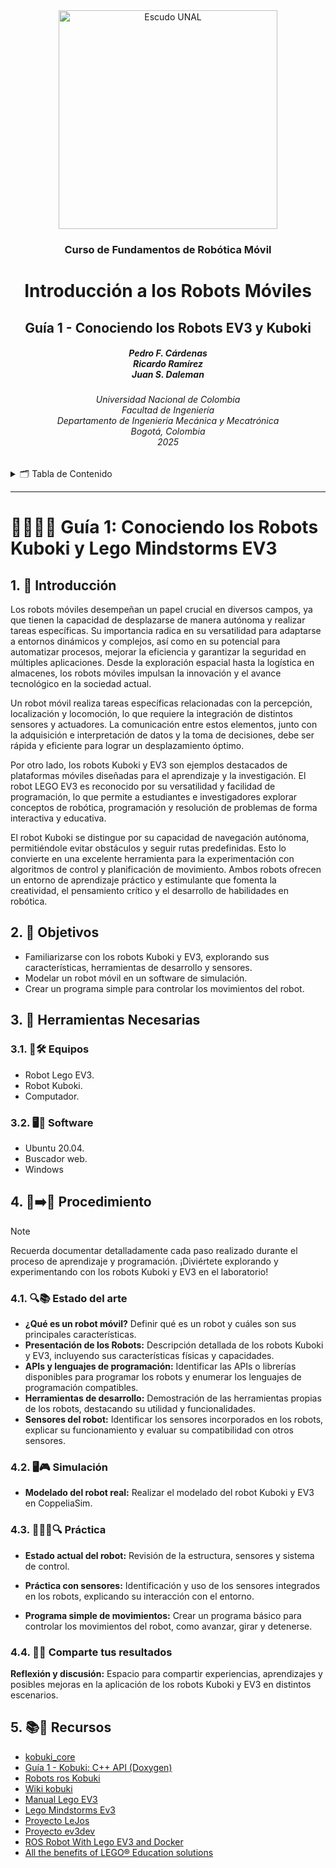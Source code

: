 <div align="center">
<picture>
    <source srcset="https://imgur.com/5bYAzsb.png" media="(prefers-color-scheme: dark)">
    <source srcset="https://imgur.com/Os03JoE.png" media="(prefers-color-scheme: light)">
    <img src="https://imgur.com/Os03JoE.png" alt="Escudo UNAL" width="350px">
</picture>

<h3>Curso de Fundamentos de Robótica Móvil</h3>

<h1>Introducción a los Robots Móviles</h1>

<h2>Guía 1 - Conociendo los Robots EV3 y Kuboki</h2>

<h5>Pedro F. Cárdenas<br>
    Ricardo Ramírez<br>
    Juan S. Daleman</h5>

<h6>Universidad Nacional de Colombia<br>
    Facultad de Ingeniería<br>
    Departamento de Ingeniería Mecánica y Mecatrónica<br>
    Bogotá, Colombia<br>
    2025</h6>
</div>

<details>
    <summary>🗂️ Tabla de Contenido</summary>

<!-- TOC -->
- [1. 📖 Introducción](#1--introducción)
- [2. 🎯 Objetivos](#2--objetivos)
- [3. 🧰 Herramientas Necesarias](#3--herramientas-necesarias)
  - [3.1. 🔭🛠️ Equipos](#31-️-equipos)
  - [3.2. 🖥️💾 Software](#32-️-software)
- [4. 🔧➡️🚀 Procedimiento](#4-️-procedimiento)
  - [4.1. 🔍📚 Estado del arte](#41--estado-del-arte)
  - [4.2. 🖥️🎮 Simulación](#42-️-simulación)
  - [4.3. 🧑‍🔬🤖🔍 Práctica](#43--práctica)
  - [4.4. 💬🤝 Comparte tus resultados](#44--comparte-tus-resultados)
- [5. 📚🔗 Recursos](#5--recursos)
</details>

---

<h1> 🕵🏼🤖🚗 Guía 1: Conociendo los Robots Kuboki y Lego Mindstorms EV3 </h1>

## 1. 📖 Introducción

Los robots móviles desempeñan un papel crucial en diversos campos, ya que tienen la capacidad de desplazarse de manera autónoma y realizar tareas específicas. Su importancia radica en su versatilidad para adaptarse a entornos dinámicos y complejos, así como en su potencial para automatizar procesos, mejorar la eficiencia y garantizar la seguridad en múltiples aplicaciones. Desde la exploración espacial hasta la logística en almacenes, los robots móviles impulsan la innovación y el avance tecnológico en la sociedad actual.  

Un robot móvil realiza tareas específicas relacionadas con la percepción, localización y locomoción, lo que requiere la integración de distintos sensores y actuadores. La comunicación entre estos elementos, junto con la adquisición e interpretación de datos y la toma de decisiones, debe ser rápida y eficiente para lograr un desplazamiento óptimo.

Por otro lado, los robots Kuboki y EV3 son ejemplos destacados de plataformas móviles diseñadas para el aprendizaje y la investigación. El robot LEGO EV3 es reconocido por su versatilidad y facilidad de programación, lo que permite a estudiantes e investigadores explorar conceptos de robótica, programación y resolución de problemas de forma interactiva y educativa.

El robot Kuboki se distingue por su capacidad de navegación autónoma, permitiéndole evitar obstáculos y seguir rutas predefinidas. Esto lo convierte en una excelente herramienta para la experimentación con algoritmos de control y planificación de movimiento. Ambos robots ofrecen un entorno de aprendizaje práctico y estimulante que fomenta la creatividad, el pensamiento crítico y el desarrollo de habilidades en robótica.

## 2. 🎯 Objetivos

- Familiarizarse con los robots Kuboki y EV3, explorando sus características, herramientas de desarrollo y sensores.
- Modelar un robot móvil en un software de simulación.
- Crear un programa simple para controlar los movimientos del robot.

## 3. 🧰 Herramientas Necesarias

### 3.1. 🔭🛠️ Equipos

- Robot Lego EV3.
- Robot Kuboki.
- Computador.

### 3.2. 🖥️💾 Software

- Ubuntu 20.04.
- Buscador web.
- Windows

## 4. 🔧➡️🚀 Procedimiento 

>[!NOTE]
>Recuerda documentar detalladamente cada paso realizado durante el proceso de aprendizaje y programación. ¡Diviértete explorando y experimentando con los robots Kuboki y EV3 en el laboratorio!

### 4.1. 🔍📚 Estado del arte 

- **¿Qué es un robot móvil?** Definir qué es un robot y cuáles son sus principales características.
- **Presentación de los Robots:** Descripción detallada de los robots Kuboki y EV3, incluyendo sus características físicas y capacidades.
- **APIs y lenguajes de programación:** Identificar las APIs o librerías disponibles para programar los robots y enumerar los lenguajes de programación compatibles.
- **Herramientas de desarrollo:** Demostración de las herramientas propias de los robots, destacando su utilidad y funcionalidades.
- **Sensores del robot:** Identificar los sensores incorporados en los robots, explicar su funcionamiento y evaluar su compatibilidad con otros sensores.

### 4.2. 🖥️🎮 Simulación

- **Modelado del robot real:** Realizar el modelado del robot Kuboki y EV3 en CoppeliaSim.

### 4.3. 🧑‍🔬🤖🔍 Práctica

- **Estado actual del robot:** Revisión de la estructura, sensores y sistema de control.

- **Práctica con sensores:** Identificación y uso de los sensores integrados en los robots, explicando su interacción con el entorno.

- **Programa simple de movimientos:** Crear un programa básico para controlar los movimientos del robot, como avanzar, girar y detenerse.

### 4.4. 💬🤝 Comparte tus resultados
**Reflexión y discusión:** Espacio para compartir experiencias, aprendizajes y posibles mejoras en la aplicación de los robots Kuboki y EV3 en distintos escenarios.


## 5. 📚🔗 Recursos

- [kobuki_core](https://github.com/kobuki-base/kobuki_core)
- [Guía 1 - Kobuki: C++ API (Doxygen)](./Kobuki/API_kuboki.md)
- [Robots ros Kobuki](https://robots.ros.org/kobuki/)
- [Wiki kobuki](https://kobuki.readthedocs.io/en/devel/about.html)
- [Manual Lego EV3](./Lego_Ev3/EV3_user_guide_esmx.pdf)
- [Lego Mindstorms Ev3](https://www.lego.com/es-es/themes/mindstorms/downloads)
- [Proyecto LeJos](https://sourceforge.net/projects/lejos/)
- [Proyecto ev3dev](https://www.ev3dev.org/)
- [ROS Robot With Lego EV3 and Docker](https://www.instructables.com/ROS-Robot-With-Lego-EV3-and-Docker/)
- [All the benefits of LEGO® Education solutions](https://education.lego.com/en-us/product-resources/3rd-party-support/3rd-party-support/mindstorms-education-ev3/)